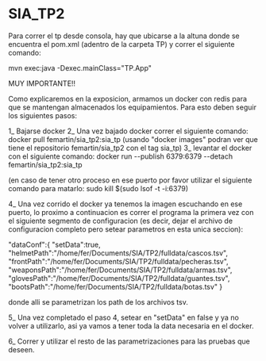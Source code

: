 # SIA_TP2

Para correr el tp desde consola, hay que ubicarse a la altuna donde se encuentra el pom.xml (adentro de la carpeta TP) y correr el siguiente comando:

mvn exec:java -Dexec.mainClass="TP.App"

MUY IMPORTANTE!!

Como explicaremos en la exposicion, armamos un docker con redis para que se mantengan almacenados los equipamientos.
Para esto deben seguir los siguientes pasos:

1_ Bajarse docker
2_ Una vez bajado docker correr el siguiente comando: docker pull femartin/sia_tp2:sia_tp
   (usando "docker images" podran ver que tiene el repositorio femartin/sia_tp2 con el tag sia_tp)
3_ levantar el docker con el siguiente comando: docker run --publish 6379:6379 --detach femartin/sia_tp2:sia_tp

  (en caso de tener otro proceso en ese puerto por favor utilizar el siguiente comando para matarlo: sudo kill $(sudo lsof -t -i:6379)

4_ Una vez corrido el docker ya tenemos la imagen escuchando en ese puerto, lo proximo a continuacion es correr el programa la primera vez con el siguiente segmento de configuracion (es decir, dejar el archivo de configuracion completo pero setear parametros en esta unica seccion):

   "dataConf":{
      "setData":true,
      "helmetPath":"/home/fer/Documents/SIA/TP2/fulldata/cascos.tsv",
      "frontPath":"/home/fer/Documents/SIA/TP2/fulldata/pecheras.tsv",
      "weaponsPath":"/home/fer/Documents/SIA/TP2/fulldata/armas.tsv",
      "glovesPath":"/home/fer/Documents/SIA/TP2/fulldata/guantes.tsv",
      "bootsPath":"/home/fer/Documents/SIA/TP2/fulldata/botas.tsv"
   } 

donde alli se parametrizan los path de los archivos tsv.

5_ Una vez completado el paso 4, setear en "setData" en false y ya no volver a utilizarlo, asi ya vamos a tener toda la data necesaria en el docker.

6_ Correr y utilizar el resto de las parametrizaciones para las pruebas que deseen.
